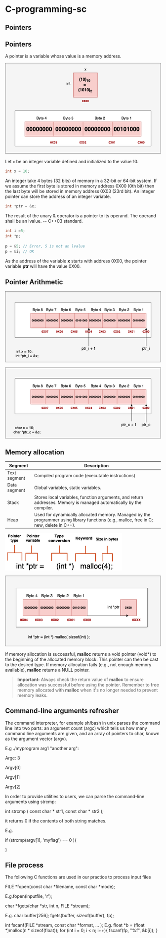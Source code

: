 # C-programming-sc

## Pointers 

## Pointers

A pointer is a variable whose value is a memory address.

![Memory layout showing a variable x and a pointer ptr pointing to x](fig/pointers.png)

Let `x` be an integer variable defined and initialized to the value 10.

```c
int x = 10;
```

An integer take 4 bytes (32 bits) of memory in a 32-bit or 64-bit system. If we assume the first byte is stored in memory address 0X00 (0th bit) then the last byte will be stored in memory address 0X03 (23rd bit). An integer pointer can store the address of an integer variable.

```c
int *ptr = &x;
```

The result of the unary & operator is a pointer to its operand. The operand shall be an lvalue. -- C++03 standard.

```c 
int i =5;
int *p;

p = &5; // Error, 5 is not an lvalue
p = &i; // OK
```

As the address of the variable **x** starts with address 0X00, the pointer variable **ptr** will have the value 0X00. 

## Pointer Arithmetic

![memory](fig/pointers_arith_int.png)

![memory](fig/pointers_arith_char.png)

## Memory allocation

| Segment       | Description                                                                        |
|---------------|------------------------------------------------------------------------------------|
| Text segment  | Compiled program code (executable instructions)                                                                      |
| Data segment  | Global variables, static variables.                                                |
| Stack         | Stores local variables, function arguments, and return addresses. Memory is managed automatically by the compiler.                                          |
| Heap          | Used for dynamically allocated memory. Managed by the programmer using library functions (e.g., malloc, free in C; new, delete in C++).


![memory](fig/malloc.png)


![memory](fig/dynamic_mem.png)

If memory allocation is successful, **malloc** returns a void pointer (void*) to the beginning of the allocated memory block. This pointer can then be cast to the desired type. If memory allocation fails (e.g., not enough memory available), **malloc** returns a NULL pointer.

> **Important:** Always check the return value of **malloc** to ensure allocation was successful before using the pointer. Remember to free memory allocated with **malloc** when it's no longer needed to prevent memory leaks.


## Command-line arguments refresher
The command interpreter, for example sh/bash in unix parses the command line into two parts: an argument count (argc) which tells us how many command line arguments are given, and an array of pointers to char, known as the argument vector (argv). 

E.g 
./myprogram arg1 "another arg":

Argc: 3

Argv[0]

Argv[1]

Argv[2]

In order to provide utilities to users, we can parse the command-line arguments using strcmp:

int strcmp ( const char * str1, const char * str2 );

it returns 0 if the contents of both string matches.

E.g.

if (strcmp(argv[1], 'myflag') == 0 ){
    
}



## File process

The following C functions are used in our practice to process input files

FILE *fopen(const char *filename, const char *mode);

E.g.fopen(inputfile, 'r');

char *fgets(char *str, int n, FILE *stream);

E.g. char buffer[256];
fgets(buffer, sizeof(buffer), fp);


int fscanf(FILE *stream, const char *format, ... );
E.g.  float *b = (float *)malloc(n * sizeof(float));
      for (int i = 0; i < n; i++){
        fscanf(fp, "%f", &b[i]);
      }
